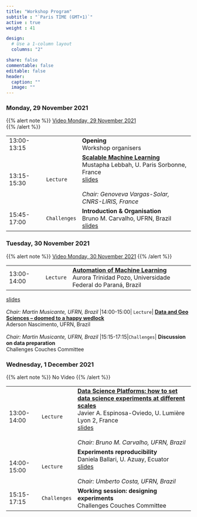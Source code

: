 ```yaml
---
title: "Workshop Program"
subtitle : "`Paris TIME (GMT+1)`"
active : true
weight : 41

design:
  # Use a 1-column layout
  columns: "2"

share: false
commentable: false
editable: false
header:
  caption: ""
  image: ""
---
```



### Monday, 29 November 2021
{{% alert note %}}
[Video Monday, 29 November 2021](https://youtu.be/RGLRmgVSXko)   
{{% /alert %}}


| | | |
|:---|:---|:---|
|13:00-13:15|           | **Opening** </br> Workshop organisers
|13:15-15:30| `Lecture` | [**Scalable Machine Learning**](../speakers/#Lebbah) </br>Mustapha Lebbah, U. Paris Sorbonne, France </br> [slides](https://drive.google.com/file/d/1Br3iTP7yeJ2eQ3Yvq9hGr2E9BJPgyWE-/view?usp=sharing) </br></br> _Chair: Genoveva Vargas-Solar, CNRS-LIRIS, France_
|15:45-17:00| `Challenges`| **Introduction & Organisation** </br> Bruno M. Carvalho, UFRN, Brazil </br> [slides](https://drive.google.com/file/d/1qQVgAdPesRBsXCjXZc51_QgZw0JJBo6M/view?usp=sharing)|



### Tuesday, 30 November 2021
{{% alert note %}}
[Video Monday, 30 November 2021](https://youtu.be/8vtypVDgs6o)
{{% /alert %}}

| | | |
|:---|:---|:---|
|13:00-14:00| `Lecture` | [**Automation of  Machine Learning**](../speakers/#Pozo) </br> Aurora Trinidad Pozo, Universidade Federal do Paraná, Brazil </br>
[slides](https://drive.google.com/file/d/1o6xAH855sax86p4aFKW5n9z6u7dz0Ng8/view?usp=sharing)
</br></br> _Chair: Martin Musicante, UFRN, Brazil_
|14:00-15:00| `Lecture`| [**Data and Geo Sciences – doomed to a happy wedlock**](../speakers/#Nascimento) </br> Aderson Nascimento, UFRN, Brazil  </br></br> _Chair: Martin Musicante, UFRN, Brazil_
|15:15-17:15|`Challenges`| **Discussion on data preparation** </br> Challenges Couches Committee


### Wednesday, 1 December 2021
{{% alert note %}}
No Video
{{% /alert %}}


| | | |
|:---|:---|:---|
|13:00-14:00| `Lecture` | [**Data Science Platforms: how to set data science experiments at different scales**](../speakers/#Espinosa) </br>  Javier A. Espinosa-Oviedo, U. Lumière Lyon 2, France</br> [slides](https://drive.google.com/file/d/1Dlxnjl9nMXpKSuLM6FGOn9AXN9uJOihH/view?usp=sharing) </br></br> _Chair: Bruno M. Carvalho, UFRN, Brazil_
|14:00-15:00|`Lecture`| **Experiments reproducibility** </br> Daniela Ballari, U. Azuay, Ecuator </br> [slides](https://www.canva.com/design/DAExN5fEWoc/gSqvfLSg4zn_cxxLWhYNQA/view) </br></br> _Chair: Umberto Costa, UFRN, Brazil_
|15:15-17:15|`Challenges`| **Working session: designing experiments** </br> Challenges Couches Committee
